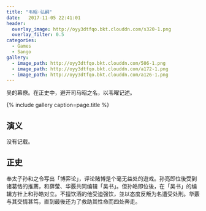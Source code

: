 ```yaml
---
title: "韦昭·弘嗣"
date:   2017-11-05 22:41:01
header:
  overlay_image: http://oyy3dtfqo.bkt.clouddn.com/s320-1.png
  overlay_filter: 0.5
categories:
  - Games
  - Sango
gallery:
  - image_path: http://oyy3dtfqo.bkt.clouddn.com/506-1.png
  - image_path: http://oyy3dtfqo.bkt.clouddn.com/a172-1.png
  - image_path: http://oyy3dtfqo.bkt.clouddn.com/a126-1.png
---
```


吴的幕僚。在正史中，避开司马昭之名，以韦曜记述。

{% include gallery caption=page.title %}

## 演义

没有记载。

## 正史

奉太子孙和之令写出「博弈论」，评论赌博是个毫无益处的遊戏。孙亮即位後受到诸葛恪的推薦，和薛莹、华覈共同编辑「吴书」。但孙皓即位後，在「吴书」的编辑方针上和孙皓对立。不擅饮酒的他受迫强饮，並以态度反叛为名遭受处刑。华覈与其交情甚笃，直到最後还为了救助其性命而四处奔走。